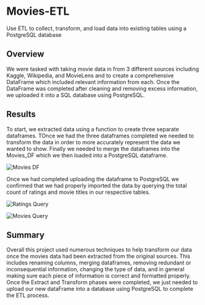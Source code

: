 # Movies-ETL
Use ETL to collect, transform, and load data into existing tables using a PostgreSQL database

## Overview

We were tasked with taking movie data in from 3 different sources including Kaggle, Wikipedia, and MovieLens and to create a comprehensive DataFrame which included relevant information from each. Once the DataFrame was completed after cleaning and removing excess information, we uploaded it into a SQL database using PostgreSQL.

## Results

To start, we extracted data using a function to create three separate dataframes. TOnce we had the three dataframes completed we needed to transform the data in order to more accurately represent the data we wanted to show. Finally we needed to merge the dataframes into the Movies_DF which we then loaded into a PostgreSQL dataframe.

![Movies DF](https://github.com/sbull32/Movies_ETL/blob/main/Resources/db_columns.png)

Once we had completed uploading the dataframe to PostgreSQL we confirmed that we had properly imported the data by querying the total count of ratings and movie titles in our respective tables. 

![Ratings Query](https://github.com/sbull32/Movies_ETL/blob/main/Resources/ratings_query.png)

![Movies Query](https://github.com/sbull32/Movies_ETL/blob/main/Resources/movies_query.png)

## Summary

Overall this project used numerous techniques to help transform our data once the movies data had been extracted from the original sources. This includes renaming columns, merging dataframes, removing redundant or inconsequential information, changing the type of data, and in general making sure each piece of information is correct and formatted properly. Once the Extract and Transform phases were completed, we just needed to upload our new dataFrame into a database using PostgreSQL to complete the ETL process.
